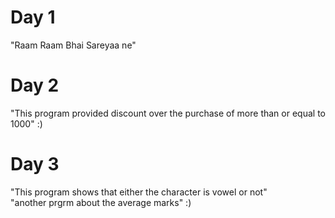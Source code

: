 # Day 1
"Raam Raam Bhai Sareyaa ne"
# Day 2
"This program provided discount over the purchase of more than or equal to 1000"
:)
# Day 3
"This program shows that either the character is vowel or not"
<br>
"another prgrm about the average marks"
:)
